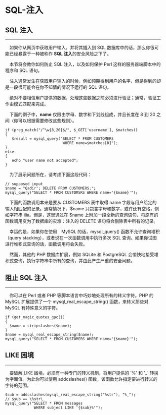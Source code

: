 # SQL-注入

## SQL 注入

------

　如果你从网页中获取用户输入，并将其插入到 SQL 数据库中的话，那么你很可能已经暴露于一种被称作 **SQL 注入**的安全风险之下了。

　本节将会教你如何防止 SQL 注入，以及如何保护 Perl 这样的服务器端脚本中的程序和 SQL 语句。

　注入通常发生在获取用户输入的时候，例如预期得到用户的名字，但是得到的却是一段很可能会在你不知情的情况下运行的 SQL 语句。

　绝对不要相信用户提供的数据，处理这些数据之前必须进行验证；通常，验证工作由模式匹配来完成。

　下面的例子中，**name** 仅限由字母、数字和下划线组成，并且长度在 8 到 20 之间（你可以根据需要修改这些规则）。

```
if (preg_match("/^\w{8,20}$/", $_GET['username'], $matches))
{
   $result = mysql_query("SELECT * FROM CUSTOMERS 
                          WHERE name=$matches[0]");
}
else 
{
   echo "user name not accepted";
}
```

　为了展示问题所在，请考虑下面这段代码：

```
// supposed input
$name = "Qadir'; DELETE FROM CUSTOMERS;";
mysql_query("SELECT * FROM CUSTOMSRS WHERE name='{$name}'");
```

　下面的函数调用本来是要从 CUSTOMERS 表中取得 name 字段与用户给定的输入相匹配的记录。通常情况下，$name  只包含字母和数字，或许还有空格，例如字符串 ilia。但是，这里通过在 $name  上附加一段全新的查询语句，将原有的函数调用变为了数据库的灾难：注入的 DELETE 语句将会删除表中所有的记录。

　幸运的是，如果你在使用　MySQL 的话，mysql_query() 函数不允许查询堆积（query stacking），或者说在一次函数调用中执行多次 SQL 查询。如果你试图进行堆积式查询的话，函数调用将会失败。

　然而，其他的 PHP 数据库扩展，例如 SQLite 和 PostgreSQL 会愉快地接受堆积式查询，执行字符串中所有的查询，并由此产生严重的安全问题。



## 阻止 SQL 注入

------

　你可以在 Perl 或者 PHP 等脚本语言中巧妙地处理所有的转义字符。PHP 的 MySQL 扩展提供了一个 mysql_real_escape_string() 函数，来转义那些对 MySQL 有特殊意义的字符。

```
if (get_magic_quotes_gpc()) 
{
  $name = stripslashes($name);
}
$name = mysql_real_escape_string($name);
mysql_query("SELECT * FROM CUSTOMERS WHERE name='{$name}'");
```



## LIKE 困境

------

　要破解 LIKE 困境，必须有一种专门的转义机制，将用户提供的 '%' 和 '_' 转换为字面值。为此你可以使用 addcslashes() 函数，该函数允许指定要进行转义的字符的范围。

```
$sub = addcslashes(mysql_real_escape_string("%str"), "%_");
// $sub == \%str\_
mysql_query("SELECT * FROM messages 
             WHERE subject LIKE '{$sub}%'");
```

